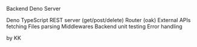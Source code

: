 Backend Deno Server

Deno 
TypeScript
REST server (get/post/delete)
Router (oak)
External APIs fetching
Files parsing
Middlewares 
Backend unit testing
Error handling

by KK